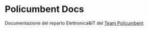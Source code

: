 # Policumbent Docs

Documentazione del reparto Elettronica&IT del [Team Policumbent](https://policumbent.it)

<!-- TODO: aggiungere qualche immagine -->
